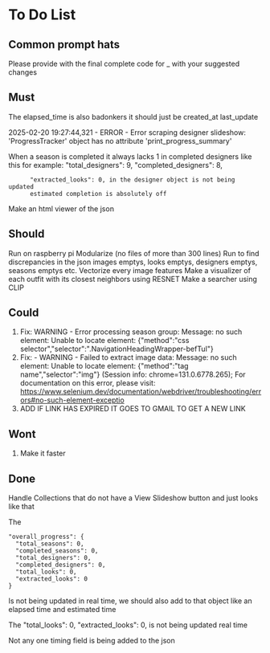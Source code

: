# To Do List

## Common prompt hats

Please provide with the final complete code for _ with your suggested changes

## Must

The elapsed_time is also badonkers it should just be created_at last_update

2025-02-20 19:27:44,321 - ERROR - Error scraping designer slideshow: 'ProgressTracker' object has no attribute 'print_progress_summary'

When a season is completed it always lacks 1 in completed designers like this for example:
      "total_designers": 9,
      "completed_designers": 8,

          "extracted_looks": 0, in the designer object is not being updated
          estimated completion is absolutely off

Make an html viewer of the json

## Should

Run on raspberry pi
Modularize (no files of more than 300 lines)
Run to find discrepancies in the json images emptys, looks emptys, designers emptys, seasons emptys etc.
Vectorize every image features
Make a visualizer of each outfit with its closest neighbors using RESNET
Make a searcher using CLIP

## Could

1. Fix: WARNING - Error processing season group: Message: no such element: Unable to locate element: {"method":"css selector","selector":".NavigationHeadingWrapper-befTuI"}
2. Fix: - WARNING - Failed to extract image data: Message: no such element: Unable to locate element: {"method":"tag name","selector":"img"}
  (Session info: chrome=131.0.6778.265); For documentation on this error, please visit: <https://www.selenium.dev/documentation/webdriver/troubleshooting/errors#no-such-element-exceptio>
3. ADD IF LINK HAS EXPIRED IT GOES TO GMAIL TO GET A NEW LINK

## Wont

1. Make it faster

## Done

Handle Collections that do not have a View Slideshow button and just looks like that

The

    "overall_progress": {
      "total_seasons": 0,
      "completed_seasons": 0,
      "total_designers": 0,
      "completed_designers": 0,
      "total_looks": 0,
      "extracted_looks": 0
    }

Is not being updated in real time, we should also add to that object like an elapsed time and estimated time

The
          "total_looks": 0,
          "extracted_looks": 0,
is not being updated real time

Not any one timing field is being added to the json
